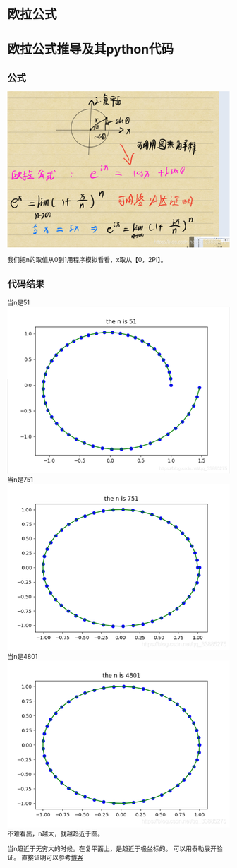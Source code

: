 # 欧拉公式

# 欧拉公式推导及其python代码

## 公式
 ![在这里插入图片描述](https://raw.githubusercontent.com/kengerlwl/kengerlwl.github.io/master/image/852f37b337f8a8d3dc1d4b345a5df96c/06fa2d211940f658383ac0df63a73e90.png)

我们把n的取值从0到1用程序模拟看看，x取从【0，2PI】。

## 代码结果
当n是51
![在这里插入图片描述](https://raw.githubusercontent.com/kengerlwl/kengerlwl.github.io/master/image/852f37b337f8a8d3dc1d4b345a5df96c/73649246d15a9632ffb5ecd8048be48b.png)
当n是751
![在这里插入图片描述](https://raw.githubusercontent.com/kengerlwl/kengerlwl.github.io/master/image/852f37b337f8a8d3dc1d4b345a5df96c/f7d0630ab882bbea007c044cb4d27896.png)
当n是4801
![在这里插入图片描述](https://raw.githubusercontent.com/kengerlwl/kengerlwl.github.io/master/image/852f37b337f8a8d3dc1d4b345a5df96c/f45b6008bb4c4d2aa721cba728d9cbf4.png)
不难看出，n越大，就越趋近于圆。

当n趋近于无穷大的时候。在复平面上，是趋近于极坐标的。
可以用泰勒展开验证。
直接证明可以参考[博客](https://zhuanlan.zhihu.com/p/48392958)
